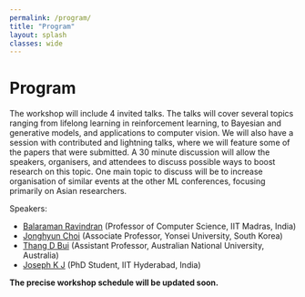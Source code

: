 ```yaml
---
permalink: /program/
title: "Program"
layout: splash
classes: wide
---
```


# Program

The workshop will include 4 invited talks. The talks will cover several topics ranging from lifelong learning in reinforcement learning, to Bayesian and generative models, and applications to computer vision.
We will also have a session with contributed and lightning talks, where we will feature some of the papers that were submitted. A 30 minute discussion will allow the speakers, organisers, and attendees to discuss possible ways to boost research on this topic. One main topic to discuss will be to increase organisation of similar events at the other ML conferences, focusing primarily on Asian researchers.

Speakers:
- <a href="http://www.cse.iitm.ac.in/~ravi/">Balaraman Ravindran</a> (Professor of Computer Science, IIT Madras, India) 
- <a href="https://ppolon.github.io/ ">Jonghyun Choi</a> (Associate Professor, Yonsei University, South Korea)
- <a href="https://thangbui.github.io/ ">Thang D Bui</a> (Assistant Professor, Australian National University, Australia)
- <a href="https://josephkj.in/ ">Joseph K J</a> (PhD Student, IIT Hyderabad, India)


**The precise workshop schedule will be updated soon.**
